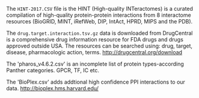 The `HINT-2017.CSV` file is the HINT (High-quality INTeractomes) is a curated compilation of high-quality protein-protein 
interactions from 8 interactome resources (BioGRID, MINT, iRefWeb, DIP, IntAct, HPRD, MIPS and the PDB).

The `drug.target.interaction.tsv.gz` data is downloaded from DrugCentral is a comprehensive drug information resource for FDA drugs and drugs approved outside USA. The resources can be searched using: drug, target, disease, pharmacologic action, terms. 
http://drugcentral.org/download

The 'pharos_v4.6.2.csv' is an incomplete list of protein types-according Panther categories. GPCR, TF, IC etc.

The 'BioPlex.csv' adds addtional high confidence PPI interactions to our data. http://bioplex.hms.harvard.edu/

